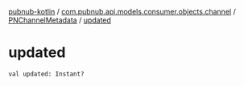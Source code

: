 [pubnub-kotlin](../../index.md) / [com.pubnub.api.models.consumer.objects.channel](../index.md) / [PNChannelMetadata](index.md) / [updated](./updated.md)

# updated

`val updated: Instant?`